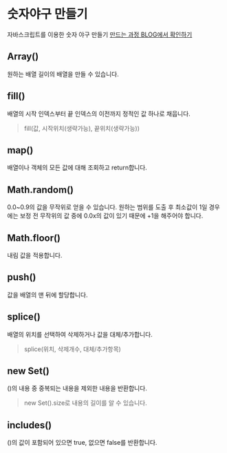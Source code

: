 # 숫자야구 만들기
자바스크립트를 이용한 숫자 야구 만들기
[만드는 과정 BLOG에서 확인하기](https://flowerofashes.tistory.com/43)

## Array()
원하는 배열 길이의 배열을 만들 수 있습니다.

## fill()
배열의 시작 인덱스부터 끝 인덱스의 이전까지 정적인 값 하나로 채웁니다.
>fill(값, 시작위치(생략가능), 끝위치(생략가능))

## map()
배열이나 객체의 모든 값에 대해 조회하고 return합니다.

## Math.random()
0.0~0.9의 값을 무작위로 얻을 수 있습니다.
원하는 범위를 도출 후 최소값이 1일 경우에는 보정 전 무작위의 값 중에 0.0x의 값이 있기 때문에 +1을 해주어야 합니다.

## Math.floor()
내림 값을 적용합니다.

## push()
값을 배열의 맨 뒤에 할당합니다.

## splice()
배열의 위치를 선택하여 삭제하거나 값을 대체/추가합니다.
>splice(위치, 삭제개수, 대체/추가항목)

## new Set()
()의 내용 중 중복되는 내용을 제외한 내용을 반환합니다.
>new Set().size로 내용의 길이를 알 수 있습니다.

## includes()
()의 값이 포함되어 있으면 true, 없으면 false를 반환합니다.
